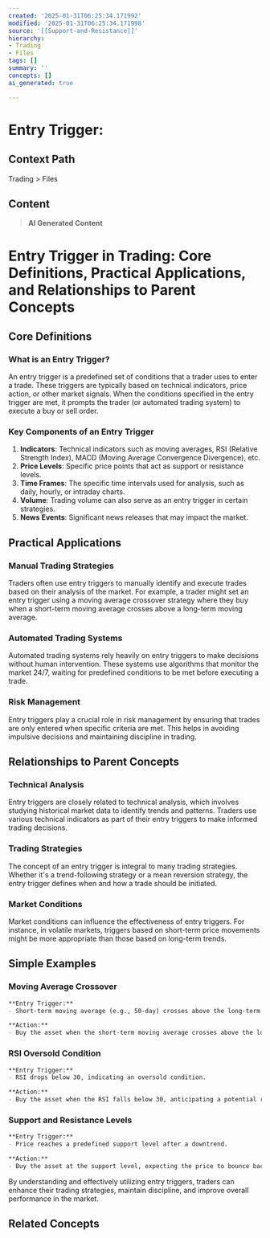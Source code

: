 ```yaml
---
created: '2025-01-31T06:25:34.171992'
modified: '2025-01-31T06:25:34.171998'
source: '[[Support-and-Resistance]]'
hierarchy:
- Trading
- Files
tags: []
summary: ''
concepts: []
ai_generated: true

---
```


# Entry Trigger:

## Context Path
Trading > Files

## Content
> **AI Generated Content**
 # Entry Trigger in Trading: Core Definitions, Practical Applications, and Relationships to Parent Concepts

## Core Definitions

### What is an Entry Trigger?
An entry trigger is a predefined set of conditions that a trader uses to enter a trade. These triggers are typically based on technical indicators, price action, or other market signals. When the conditions specified in the entry trigger are met, it prompts the trader (or automated trading system) to execute a buy or sell order.

### Key Components of an Entry Trigger
1. **Indicators**: Technical indicators such as moving averages, RSI (Relative Strength Index), MACD (Moving Average Convergence Divergence), etc.
2. **Price Levels**: Specific price points that act as support or resistance levels.
3. **Time Frames**: The specific time intervals used for analysis, such as daily, hourly, or intraday charts.
4. **Volume**: Trading volume can also serve as an entry trigger in certain strategies.
5. **News Events**: Significant news releases that may impact the market.

## Practical Applications

### Manual Trading Strategies
Traders often use entry triggers to manually identify and execute trades based on their analysis of the market. For example, a trader might set an entry trigger using a moving average crossover strategy where they buy when a short-term moving average crosses above a long-term moving average.

### Automated Trading Systems
Automated trading systems rely heavily on entry triggers to make decisions without human intervention. These systems use algorithms that monitor the market 24/7, waiting for predefined conditions to be met before executing a trade.

### Risk Management
Entry triggers play a crucial role in risk management by ensuring that trades are only entered when specific criteria are met. This helps in avoiding impulsive decisions and maintaining discipline in trading.

## Relationships to Parent Concepts

### Technical Analysis
Entry triggers are closely related to technical analysis, which involves studying historical market data to identify trends and patterns. Traders use various technical indicators as part of their entry triggers to make informed trading decisions.

### Trading Strategies
The concept of an entry trigger is integral to many trading strategies. Whether it's a trend-following strategy or a mean reversion strategy, the entry trigger defines when and how a trade should be initiated.

### Market Conditions
Market conditions can influence the effectiveness of entry triggers. For instance, in volatile markets, triggers based on short-term price movements might be more appropriate than those based on long-term trends.

## Simple Examples

### Moving Average Crossover
```markdown
**Entry Trigger:**
- Short-term moving average (e.g., 50-day) crosses above the long-term moving average (e.g., 200-day).

**Action:**
- Buy the asset when the short-term moving average crosses above the long-term moving average.
```

### RSI Oversold Condition
```markdown
**Entry Trigger:**
- RSI drops below 30, indicating an oversold condition.

**Action:**
- Buy the asset when the RSI falls below 30, anticipating a potential rebound in price.
```

### Support and Resistance Levels
```markdown
**Entry Trigger:**
- Price reaches a predefined support level after a downtrend.

**Action:**
- Buy the asset at the support level, expecting the price to bounce back upwards.
```

By understanding and effectively utilizing entry triggers, traders can enhance their trading strategies, maintain discipline, and improve overall performance in the market.

## Related Concepts
